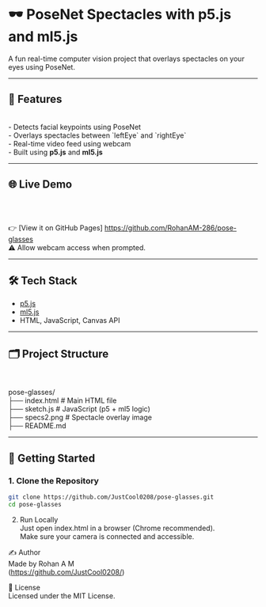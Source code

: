# 🕶️ PoseNet Spectacles with p5.js and ml5.js

A fun real-time computer vision project that overlays spectacles on your eyes using PoseNet.

---

## 🎯 Features
 <br>
- Detects facial keypoints using PoseNet <br>
- Overlays spectacles between `leftEye` and `rightEye` <br>
- Real-time video feed using webcam <br>
- Built using <b>p5.js</b> and  <b>ml5.js</b> <br>

---

## 🌐 Live Demo
 <br>
  <br>

👉 [View it on GitHub Pages] https://github.com/RohanAM-286/pose-glasses
 <br>
⚠️ Allow webcam access when prompted.

---

## 🛠️ Tech Stack

- [p5.js](https://p5js.org/)
- [ml5.js](https://ml5js.org/)
- HTML, JavaScript, Canvas API

---

## 🗂️ Project Structure
 <br>
 
pose-glasses/<br>
├── index.html # Main HTML file<br>
├── sketch.js # JavaScript (p5 + ml5 logic)<br>
├── specs2.png # Spectacle overlay image<br>
├── README.md 


---

## 🚀 Getting Started

### 1. Clone the Repository
```bash
git clone https://github.com/JustCool0208/pose-glasses.git
cd pose-glasses
```

2. Run Locally <br>
Just open index.html in a browser (Chrome recommended). <br>
Make sure your camera is connected and accessible. <br>



✍️ Author
<br>
Made by Rohan A M 
 <br>
 (https://github.com/JustCool0208/)

📄 License
 <br>
Licensed under the MIT License.

